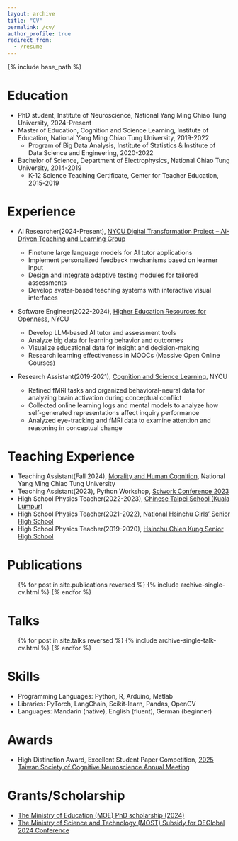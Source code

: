 ```yaml
---
layout: archive
title: "CV"
permalink: /cv/
author_profile: true
redirect_from:
  - /resume
---
```


{% include base_path %}

Education
======
* PhD student, Institute of Neuroscience, National Yang Ming Chiao Tung University, 2024-Present
* Master of Education, Cognition and Science Learning, Institute of Education, National Yang Ming Chiao Tung University, 2019-2022
  * Program of Big Data Analysis, Institute of Statistics & Institute of Data Science and Engineering, 2020-2022
* Bachelor of Science, Department of Electrophysics, National Chiao Tung University, 2014-2019
  * K-12 Science Teaching Certificate, Center for Teacher Education, 2015-2019

Experience
======
* AI Researcher(2024-Present), [NYCU Digital Transformation Project – AI-Driven Teaching and Learning Group](https://www.nycu.edu.tw/nycu/en/app/news/view?module=headnews&id=552&serno=382d26e2-a3d0-4ea3-a9e7-8f871a0c3677)
  * Finetune large language models for AI tutor applications
  * Implement personalized feedback mechanisms based on learner input
  * Design and integrate adaptive testing modules for tailored assessments
  * Develop avatar-based teaching systems with interactive visual interfaces

* Software Engineer(2022-2024), [Higher Education Resources for Openness](https://hero.nycu.edu.tw/), NYCU 
  * Develop LLM-based AI tutor and assessment tools
  * Analyze big data for learning behavior and outcomes
  * Visualize educational data for insight and decision-making
  * Research learning effectiveness in MOOCs (Massive Open Online Courses)

* Research Assistant(2019-2021), [Cognition and Science Learning](https://esciedu.lab.nycu.edu.tw/hcshe/?page_id=614), NYCU
  * Refined fMRI tasks and organized behavioral-neural data for analyzing brain activation during conceptual conflict
  * Collected online learning logs and mental models to analyze how self-generated representations affect inquiry performance
  * Analyzed eye-tracking and fMRI data to examine attention and reasoning in conceptual change

Teaching Experience
======
* Teaching Assistant(Fall 2024), [Morality and Human Cognition](https://timetable.nycu.edu.tw/?r=main/crsoutline&Acy=113&Sem=1&CrsNo=161056&lang=en-us), National Yang Ming Chiao Tung University
* Teaching Assistant(2023), Python Workshop, [Sciwork Conference 2023](https://conf2023.sciwork.dev/) 
* High School Physics Teacher(2022-2023), [Chinese Taipei School (Kuala Lumpur)](https://www.cts.edu.my/)
* High School Physics Teacher(2021-2022), [National Hsinchu Girls’ Senior High School](https://www.hgsh.hc.edu.tw/ischool/publish_page/0/)
* High School Physics Teacher(2019-2020), [Hsinchu Chien Kung Senior High School](https://www.cksh.hc.edu.tw/nss/p/index)

Publications
======
  <ul>{% for post in site.publications reversed %}
    {% include archive-single-cv.html %}
  {% endfor %}</ul>
  
Talks
======
  <ul>{% for post in site.talks reversed %}
    {% include archive-single-talk-cv.html  %}
  {% endfor %}</ul>
  
Skills
======
* Programming Languages: Python, R, Arduino, Matlab
* Libraries: PyTorch, LangChain, Scikit-learn, Pandas, OpenCV
* Languages: Mandarin (native), English (fluent), German (beginner)

Awards
======
* High Distinction Award, Excellent Student Paper Competition, [2025 Taiwan Society of Cognitive Neuroscience Annual Meeting](https://sites.google.com/view/tscn2025/%E5%84%AA%E7%A7%80%E5%AD%B8%E7%94%9F%E8%AB%96%E6%96%87%E7%AB%B6%E8%B3%BD%E6%B1%BA%E9%81%B8-student-paper-competition?authuser=0)

Grants/Scholarship
======
* [The Ministry of Education (MOE) PhD scholarship (2024)](https://aa.nycu.edu.tw/aa/ch/app/news/view?module=headnews&id=2652&serno=2172d805-ff08-45cd-bafb-1af3b0a050ea)
* [The Ministry of Science and Technology (MOST) Subsidy for OEGlobal 2024 Conference](https://wsts.nstc.gov.tw/STSWeb/Award/AwardMultiQuery.aspx?year=113&code=QS16&organ=&name=%e6%9d%8e%e5%80%9e)